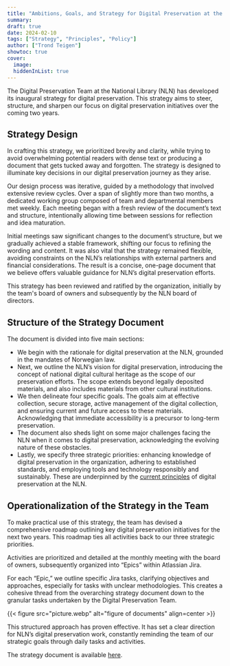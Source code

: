 ```yaml
---
title: "Ambitions, Goals, and Strategy for Digital Preservation at the National Library"
summary:
draft: true
date: 2024-02-10
tags: ["Strategy", "Principles", "Policy"]
author: ["Trond Teigen"]
showtoc: true
cover:
  image: 
  hiddenInList: true
---
```


The Digital Preservation Team at the National Library (NLN) has developed its inaugural strategy for digital preservation. This strategy aims to steer, structure, and sharpen our focus on digital preservation initiatives over the coming two years.

## Strategy Design

In crafting this strategy, we prioritized brevity and clarity, while trying to avoid overwhelming potential readers with dense text or producing a document that gets tucked away and forgotten. The strategy is designed to illuminate key decisions in our digital preservation journey as they arise.

Our design process was iterative, guided by a methodology that involved extensive review cycles. Over a span of slightly more than two months, a dedicated working group composed of team and departmental members met weekly. Each meeting began with a fresh review of the document’s text and structure, intentionally allowing time between sessions for reflection and idea maturation.

Initial meetings saw significant changes to the document’s structure, but we gradually achieved a stable framework, shifting our focus to refining the wording and content. It was also vital that the strategy remained flexible, avoiding constraints on the NLN’s relationships with external partners and financial considerations. The result is a concise, one-page document that we believe offers valuable guidance for NLN’s digital preservation efforts.

This strategy has been reviewed and ratified by the organization, initially by the team's board of owners and subsequently by the NLN board of directors.

## Structure of the Strategy Document

The document is divided into five main sections:

- We begin with the rationale for digital preservation at the NLN, grounded in the mandates of Norwegian law.
- Next, we outline the NLN’s vision for digital preservation, introducing the concept of national digital cultural heritage as the scope of our preservation efforts. The scope extends beyond legally deposited materials, and also includes materials from other cultural institutions.
- We then delineate four specific goals. The goals aim at effective collection, secure storage, active management of the digital collection, and ensuring current and future access to these materials. Acknowledging that immediate accessibility is a precursor to long-term preservation.
- The document also sheds light on some major challenges facing the NLN when it comes to digital preservation, acknowledging the evolving nature of these obstacles.
- Lastly, we specify three strategic priorities: enhancing knowledge of digital preservation in the organization, adhering to established standards, and employing tools and technology responsibly and sustainably. These are underpinned by the [current principles](/docs/principles/) of digital preservation at the NLN.

## Operationalization of the Strategy in the Team

To make practical use of this strategy, the team has devised a comprehensive roadmap outlining key digital preservation initiatives for the next two years. This roadmap ties all activities back to our three strategic priorities.

Activities are prioritized and detailed at the monthly meeting with the board of owners, subsequently organized into “Epics” within Atlassian Jira.

For each “Epic,” we outline specific Jira tasks, clarifying objectives and approaches, especially for tasks with unclear methodologies. This creates a cohesive thread from the overarching strategy document down to the granular tasks undertaken by the Digital Preservation Team.

{{< figure src="picture.webp" alt="figure of documents" align=center >}}

This structured approach has proven effective. It has set a clear direction for NLN’s digital preservation work, constantly reminding the team of our strategic goals through daily tasks and activities.

The strategy document is available [here](/docs/strategy/).
